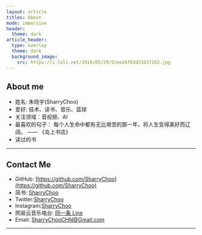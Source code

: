 ```yaml
---
layout: article
titles: About
mode: immersive
header:
  theme: dark
article_header:
  type: overlay
  theme: dark
  background_image:
    src: https://i.loli.net/2019/05/29/5cee26f63d21637162.jpg
---
```


## About me
- 姓名: 朱晓宇(SharryChoo)
- 爱好: 技术、读书、音乐、篮球
- 关注领域：音视频、AI
- 最喜欢的句子： 每个人生命中都有无比艰苦的那一年，将人生变得美好而辽阔。 —— 《岛上书店》 
- 读过的书

---

## Contact Me
- GitHub: [https://github.com/SharryChoo](https://github.com/SharryChoo)
- 简书: [SharryChoo](https://www.jianshu.com/u/c3c6db35f3d2)
- Twitter:[SharryChoo](https://twitter.com/SharryChoo)
- Instagram:[SharryChoo](https://www.instagram.com/sharrychoochn/?hl=zh-cn)
- 网易云音乐电台: [同一条 Line](https://music.163.com/#/djradio?id=794045364)
- Email: SharryChooCHN@Gmail.com

---